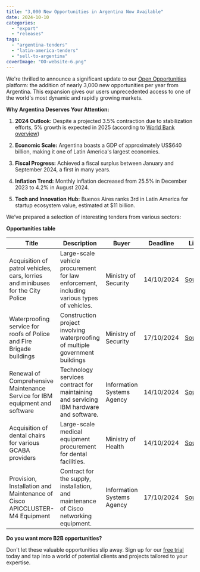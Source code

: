 ```yaml
---
title: "3,000 New Opportunities in Argentina Now Available"
date: 2024-10-10
categories: 
  - "export"
  - "releases"
tags: 
  - "argentina-tenders"
  - "latin-america-tenders"
  - "sell-to-argentina"
coverImage: "OO-website-6.png"
---
```


We're thrilled to announce a significant update to our [Open Opportunities](https://www.openopps.com/book-a-call-for-the-best-chance-to-win-bids/) platform: the addition of nearly 3,000 new opportunities per year from Argentina. This expansion gives our users unprecedented access to one of the world's most dynamic and rapidly growing markets.

**Why Argentina Deserves Your Attention:**

1. **2024 Outlook:** Despite a projected 3.5% contraction due to stabilization efforts, 5% growth is expected in 2025 (according to [World Bank overview](https://www.worldbank.org/en/country/argentina/overview))

3. **Economic Scale:** Argentina boasts a GDP of approximately US$640 billion, making it one of Latin America's largest economies.

5. **Fiscal Progress:** Achieved a fiscal surplus between January and September 2024, a first in many years.

7. **Inflation Trend:** Monthly inflation decreased from 25.5% in December 2023 to 4.2% in August 2024.

9. **Tech and Innovation Hub:** Buenos Aires ranks 3rd in Latin America for startup ecosystem value, estimated at $11 billion.

We’ve prepared a selection of interesting tenders from various sectors:

**Opportunities table**

| Title | Description | Buyer | Deadline | Link |
| --- | --- | --- | --- | --- |
| Acquisition of patrol vehicles, cars, lorries and minibuses for the City Police | Large-scale vehicle procurement for law enforcement, including various types of vehicles. | Ministry of Security | 14/10/2024 | [Source](https://www.buenosairescompras.gob.ar/PLIEGO/VistaPreviaPliegoCiudadano.aspx?qs=BQoBkoMoEhwmnEqJuADUCrHRYSpWfAeX6hOnHw2F6puqT5mk55jMBD%7CJpG1bGCneqF7fwN/5eSX%7CpbxsbB/6C100b0%7CbZjHZL6FgATYUjconNCBrqRcPNeI1o3GA%7CwEjdqtO%7CapYl/o=) |
| Waterproofing service for roofs of Police and Fire Brigade buildings | Construction project involving waterproofing of multiple government buildings | Ministry of Security | 17/10/2024 | [Source](https://www.buenosairescompras.gob.ar/PLIEGO/VistaPreviaPliegoCiudadano.aspx?qs=BQoBkoMoEhyD7V7ZZc8AzKBu/hMyUmpCDOMjaNO2tRdlbzbvM3R87QRpEyN/saToHbnwnJM2BPZW5pdwdFV2YSnAwRz8xnoec1iZyqPHokQSDs4QIfVYMo2LPXIsm8avAuGjbLeHFr0=) |
| Renewal of Comprehensive Maintenance Service for IBM equipment and software | Technology services contract for maintaining and servicing IBM hardware and software. | Information Systems Agency | 14/10/2024 | [Source](https://www.buenosairescompras.gob.ar/PLIEGO/VistaPreviaPliegoCiudadano.aspx?qs=BQoBkoMoEhzHU6PE0fdxStttpNYYkk0OipUAE1lMHus1Kr%7CH6edVGAUVeKmBou48Qeefu/OFpS8oOXFoQWdPImoSlsY//AamVX7O06LyPe8vRJyW0yvDFL8ZsILGKKRT/WUASO6JFcQ=) |
| Acquisition of dental chairs for various GCABA providers | Large-scale medical equipment procurement for dental facilities. | Ministry of Health | 14/10/2024 | [Source](https://www.buenosairescompras.gob.ar/PLIEGO/VistaPreviaPliegoCiudadano.aspx?qs=BQoBkoMoEhy/OX6/zvwZOc2ReXHJ7K/YRCltRrmZNS6u3qKs9%7C4F/LTwGJK/fBpReDoxPKSXdjcBTD/nyPK5rVFnPKeNNvJtffbywVmlctI3E7/WUythYK916nFlGQljkdf2bKWQzfA=) |
| Provision, Installation and Maintenance of Cisco APICCLUSTER-M4 Equipment | Contract for the supply, installation, and maintenance of Cisco networking equipment. | Information Systems Agency | 17/10/2024 | [Source](https://www.buenosairescompras.gob.ar/PLIEGO/VistaPreviaPliegoCiudadano.aspx?qs=BQoBkoMoEhxcjPgQVWcCcZl6vC9jU%7C86fsme7EZE7adEK7/0EMUkKr3l2rVaMYpVADXcyawEnWoUJrdW/8QUAl/F9QLqLBNJgcqonzknj1slfAnMDKWoxOkyyLjFGQVnInrlBIOBLBQ=) |

**Do you want more B2B opportunities?**

Don't let these valuable opportunities slip away. Sign up for our [free trial](https://www.openopps.com/book-a-call-for-the-best-chance-to-win-bids/) today and tap into a world of potential clients and projects tailored to your expertise.
